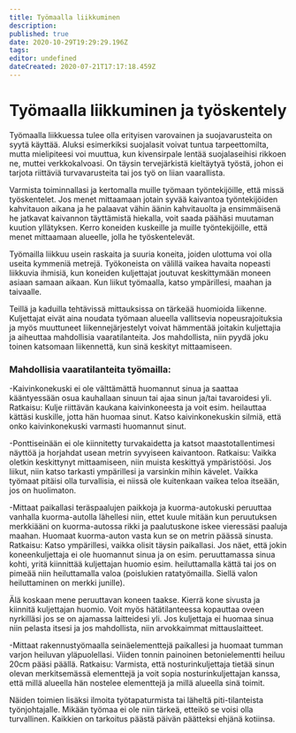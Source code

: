 ```yaml
---
title: Työmaalla liikkuminen
description: 
published: true
date: 2020-10-29T19:29:29.196Z
tags: 
editor: undefined
dateCreated: 2020-07-21T17:17:18.459Z
---
```


# Työmaalla liikkuminen ja työskentely

Työmaalla liikkuessa tulee olla erityisen varovainen ja suojavarusteita on syytä käyttää. Aluksi esimerkiksi suojalasit voivat tuntua tarpeettomilta, mutta mielipiteesi voi muuttua, kun kivensirpale lentää suojalaseihisi rikkoen ne, muttei verkkokalvoasi. On täysin tervejärkistä kieltäytyä työstä, johon ei tarjota riittäviä turvavarusteita tai jos työ on liian vaarallista.

Varmista toiminnallasi ja kertomalla muille työmaan työntekijöille, että missä työskentelet. Jos menet mittaamaan jotain syvää kaivantoa työntekijöiden kahvitauon aikana ja he palaavat vähin äänin kahvitauolta ja ensimmäisenä he jatkavat kaivannon täyttämistä hiekalla, voit saada päähäsi muutaman kuution yllätyksen. Kerro koneiden kuskeille ja muille työntekijöille, että menet mittaamaan alueelle, jolla he työskentelevät.

Työmailla liikkuu usein raskaita ja suuria koneita, joiden ulottuma voi olla useita kymmeniä metrejä. Työkoneista on välillä vaikea havaita nopeasti liikkuvia ihmisiä, kun koneiden kuljettajat joutuvat keskittymään moneen asiaan samaan aikaan. Kun liikut työmaalla, katso ympärillesi, maahan ja taivaalle.

Teillä ja kaduilla tehtävissä mittauksissa on tärkeää huomioida liikenne. Kuljettajat eivät aina noudata työmaan alueella vallitsevia nopeusrajoituksia ja myös muuttuneet liikennejärjestelyt voivat hämmentää joitakin kuljettajia ja aiheuttaa mahdollisia vaaratilanteita. Jos mahdollista, niin pyydä joku toinen katsomaan liikennettä, kun sinä keskityt mittaamiseen. 
 
### Mahdollisia vaaratilanteita työmailla:

-Kaivinkonekuski ei ole välttämättä huomannut sinua ja saattaa kääntyessään osua kauhallaan sinuun tai ajaa sinun ja/tai tavaroidesi yli. 
Ratkaisu: Kulje riittävän kaukana kaivinkoneesta ja voit esim. heilauttaa kättäsi kuskille, jotta hän huomaa sinut. Katso kaivinkonekuskin silmiä, että onko kaivinkonekuski varmasti huomannut sinut.

-Ponttiseinään ei ole kiinnitetty turvakaidetta ja katsot maastotallentimesi näyttöä ja horjahdat usean metrin syvyiseen kaivantoon.
Ratkaisu: Vaikka oletkin keskittynyt mittaamiseen, niin muista keskittyä ympäristöösi. Jos liikut, niin katso tarkasti ympärillesi ja varsinkin mihin kävelet. Vaikka työmaat pitäisi olla turvallisia, ei niissä ole kuitenkaan vaikea teloa itseään, jos on huolimaton. 

-Mittaat paikallasi teräspaalujen paikkoja ja kuorma-autokuski peruuttaa vanhalla kuorma-autolla lähellesi niin, ettet kuule mitään kun peruutuksen merkkiääni on kuorma-autossa rikki ja paalutuskone iskee vieressäsi paaluja maahan. Huomaat kuorma-auton vasta kun se on metrin päässä sinusta. 
Ratkaisu: Katso ympärillesi, vaikka olisit täysin paikallasi. Jos näet, että jokin koneenkuljettaja ei ole huomannut sinua ja on esim. peruuttamassa sinua kohti, yritä kiinnittää kuljettajan huomio esim. heiluttamalla kättä tai jos on pimeää niin heiluttamalla valoa (poislukien ratatyömailla. Siellä valon heiluttaminen on merkki junille). 

Älä koskaan mene peruuttavan koneen taakse. Kierrä kone sivusta ja kiinnitä kuljettajan huomio. Voit myös hätätilanteessa kopauttaa oveen nyrkilläsi jos se on ajamassa laitteidesi yli. 
Jos kuljettaja ei huomaa sinua niin pelasta itsesi ja jos mahdollista, niin arvokkaimmat mittauslaitteet.

-Mittaat rakennustyömaalla seinäelementtejä paikallesi ja huomaat tumman varjon heiluvan yläpuolellasi. Viiden tonnin painoinen betonielementti heiluu 20cm pääsi päällä.
Ratkaisu: Varmista, että nosturinkuljettaja tietää sinun olevan merkitsemässä elementtejä ja voit sopia nosturinkuljettajan kanssa, että millä alueella hän nostelee elementtejä ja millä alueella sinä toimit.


Näiden toimien lisäksi ilmoita työtapaturmista tai läheltä piti-tilanteista työnjohtajalle. Mikään työmaa ei ole niin tärkeä, etteikö se voisi olla turvallinen. Kaikkien on tarkoitus päästä päivän päätteksi ehjänä kotiinsa. 